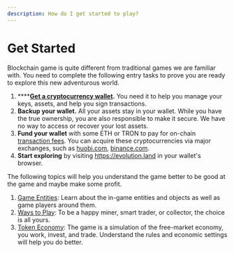 ```yaml
---
description: How do I get started to play?
---
```


# Get Started

Blockchain game is quite different from traditional games we are familiar with.  You need to complete the following entry tasks to prove you are ready to explore this new adventurous world.

1. ****[**Get a cryptocurrency wallet**](preparation.md)**.** You need it to help you manage your keys, assets, and help you sign transactions.
2. **Backup your wallet.** All your assets stay in your wallet.  While you have the true ownership, you are also responsible to make it secure.  We have no way to access or recover your lost assets.&#x20;
3. **Fund your wallet** with some ETH or TRON to pay for on-chain [transaction fees](gas-and-fees.md).  You can acquire these cryptocurrencies via major exchanges, such as [huobi.com](https://huobi.com), [binance.com](https://binance.com).
4. &#x20;**Start exploring** by visiting https://evolution.land in your wallet's browser.

The following topics will help you understand the game better to be good at the game and maybe make some profit.

1. [Game Entities](../game-entities/): Learn about the in-game entities and objects as well as game players around them.
2. [Ways to Play](ways-to-play.md): To be a happy miner, smart trader, or collector, the choice is all yours.
3. [Token Economy](../tokens/): The game is a simulation of the free-market economy, you work, invest, and trade.  Understand the rules and economic settings will help you do better.
